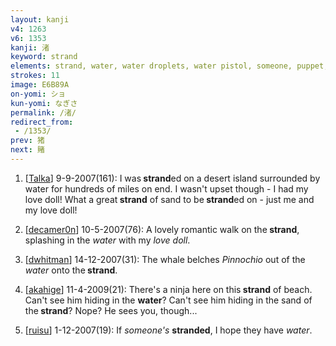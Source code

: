 ```yaml
---
layout: kanji
v4: 1263
v6: 1353
kanji: 渚
keyword: strand
elements: strand, water, water droplets, water pistol, someone, puppet, sooty, old man, sun, day
strokes: 11
image: E6B89A
on-yomi: ショ
kun-yomi: なぎさ
permalink: /渚/
redirect_from:
 - /1353/
prev: 猪
next: 賭
---
```


1) [<a href="http://kanji.koohii.com/profile/Talka">Talka</a>] 9-9-2007(161): I was<strong> strand</strong>ed on a desert island surrounded by water for hundreds of miles on end. I wasn&#039;t upset though - I had my love doll! What a great<strong> strand</strong> of sand to be<strong> strand</strong>ed on - just me and my love doll!

2) [<a href="http://kanji.koohii.com/profile/decamer0n">decamer0n</a>] 10-5-2007(76): A lovely romantic walk on the<strong> strand</strong>, splashing in the <em>water</em> with my <em>love doll</em>.

3) [<a href="http://kanji.koohii.com/profile/dwhitman">dwhitman</a>] 14-12-2007(31): The whale belches <em>Pinnochio</em> out of the <em>water</em> onto the<strong> strand</strong>.

4) [<a href="http://kanji.koohii.com/profile/akahige">akahige</a>] 11-4-2009(21): There&#039;s a ninja here on this<strong> strand</strong> of beach. Can&#039;t see him hiding in the <strong>water</strong>? Can&#039;t see him hiding in the sand of the<strong> strand</strong>? Nope? He sees you, though...

5) [<a href="http://kanji.koohii.com/profile/ruisu">ruisu</a>] 1-12-2007(19): If <em>someone&#039;s</em> <strong>stranded</strong>, I hope they have <em>water</em>.

